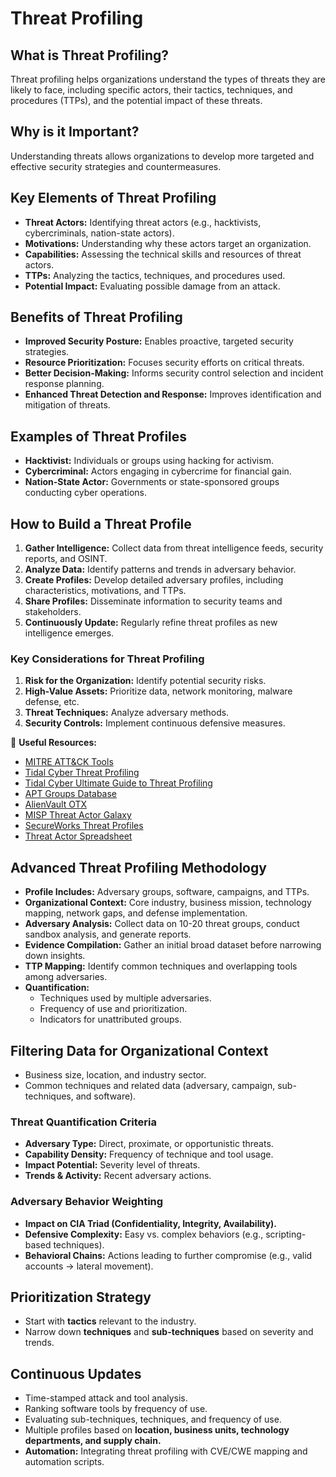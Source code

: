 # Threat Profiling  

## What is Threat Profiling?  
Threat profiling helps organizations understand the types of threats they are likely to face, including specific actors, their tactics, techniques, and procedures (TTPs), and the potential impact of these threats.  

## Why is it Important?  
Understanding threats allows organizations to develop more targeted and effective security strategies and countermeasures.  

## Key Elements of Threat Profiling  
- **Threat Actors:** Identifying threat actors (e.g., hacktivists, cybercriminals, nation-state actors).  
- **Motivations:** Understanding why these actors target an organization.  
- **Capabilities:** Assessing the technical skills and resources of threat actors.  
- **TTPs:** Analyzing the tactics, techniques, and procedures used.  
- **Potential Impact:** Evaluating possible damage from an attack.  

## Benefits of Threat Profiling  
- **Improved Security Posture:** Enables proactive, targeted security strategies.  
- **Resource Prioritization:** Focuses security efforts on critical threats.  
- **Better Decision-Making:** Informs security control selection and incident response planning.  
- **Enhanced Threat Detection and Response:** Improves identification and mitigation of threats.  

## Examples of Threat Profiles  
- **Hacktivist:** Individuals or groups using hacking for activism.  
- **Cybercriminal:** Actors engaging in cybercrime for financial gain.  
- **Nation-State Actor:** Governments or state-sponsored groups conducting cyber operations.  

## How to Build a Threat Profile  
1. **Gather Intelligence:** Collect data from threat intelligence feeds, security reports, and OSINT.  
2. **Analyze Data:** Identify patterns and trends in adversary behavior.  
3. **Create Profiles:** Develop detailed adversary profiles, including characteristics, motivations, and TTPs.  
4. **Share Profiles:** Disseminate information to security teams and stakeholders.  
5. **Continuously Update:** Regularly refine threat profiles as new intelligence emerges.  

### Key Considerations for Threat Profiling  
1. **Risk for the Organization:** Identify potential security risks.  
2. **High-Value Assets:** Prioritize data, network monitoring, malware defense, etc.  
3. **Threat Techniques:** Analyze adversary methods.  
4. **Security Controls:** Implement continuous defensive measures.  

🔗 **Useful Resources:**  
- [MITRE ATT&CK Tools](https://attack.mitre.org/resources/attack-data-and-tools/#tools-to-use)  
- [Tidal Cyber Threat Profiling](https://github.com/tidalcyber/cyber-threat-profiling)  
- [Tidal Cyber Ultimate Guide to Threat Profiling](https://www.tidalcyber.com/hubfs/The%20Ultimate%20Guide%20to%20Threat%20Profiling%20Tidal%20Cyber%20Final.pdf?hsLang=en)  
- [APT Groups Database](https://apt.etda.or.th/cgi-bin/aptgroups.cgi)  
- [AlienVault OTX](https://otx.alienvault.com/)  
- [MISP Threat Actor Galaxy](https://github.com/MISP/misp-galaxy/blob/main/clusters/threat-actor.json)  
- [SecureWorks Threat Profiles](https://www.secureworks.com/research/threat-profiles)  
- [Threat Actor Spreadsheet](https://docs.google.com/spreadsheets/d/1H9_xaxQHpWaa4O_Son4Gx0YOIzlcBWMsdvePFX68EKU/edit?gid=1864660085#gid=1864660085)  

## Advanced Threat Profiling Methodology  
- **Profile Includes:** Adversary groups, software, campaigns, and TTPs.  
- **Organizational Context:** Core industry, business mission, technology mapping, network gaps, and defense implementation.  
- **Adversary Analysis:** Collect data on 10-20 threat groups, conduct sandbox analysis, and generate reports.  
- **Evidence Compilation:** Gather an initial broad dataset before narrowing down insights.  
- **TTP Mapping:** Identify common techniques and overlapping tools among adversaries.  
- **Quantification:**  
  - Techniques used by multiple adversaries.  
  - Frequency of use and prioritization.  
  - Indicators for unattributed groups.  

## Filtering Data for Organizational Context  
- Business size, location, and industry sector.  
- Common techniques and related data (adversary, campaign, sub-techniques, and software).  

### Threat Quantification Criteria  
- **Adversary Type:** Direct, proximate, or opportunistic threats.  
- **Capability Density:** Frequency of technique and tool usage.  
- **Impact Potential:** Severity level of threats.  
- **Trends & Activity:** Recent adversary actions.  

### Adversary Behavior Weighting  
- **Impact on CIA Triad (Confidentiality, Integrity, Availability).**  
- **Defensive Complexity:** Easy vs. complex behaviors (e.g., scripting-based techniques).  
- **Behavioral Chains:** Actions leading to further compromise (e.g., valid accounts → lateral movement).  

## Prioritization Strategy  
- Start with **tactics** relevant to the industry.  
- Narrow down **techniques** and **sub-techniques** based on severity and trends.  

## Continuous Updates  
- Time-stamped attack and tool analysis.  
- Ranking software tools by frequency of use.  
- Evaluating sub-techniques, techniques, and frequency of use.  
- Multiple profiles based on **location, business units, technology departments, and supply chain.**  
- **Automation:** Integrating threat profiling with CVE/CWE mapping and automation scripts.  
